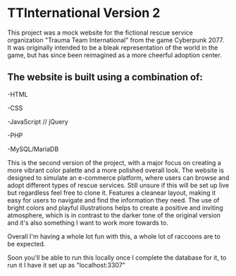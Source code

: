 # TTInternational Version 2

This project was a mock website for the fictional rescue service organization "Trauma Team International" from the game Cyberpunk 2077. 
It was originally intended to be a bleak representation of the world in the game, but has since been reimagined as a more cheerful adoption center.

## The website is built using a combination of:


-HTML


-CSS


-JavaScript // jQuery


-PHP


-MySQL/MariaDB



This is the second version of the project, with a major focus on creating a more vibrant color palette and a more polished overall look. The website is designed to simulate an e-commerce platform, where users can browse and adopt different types of rescue services. Still unsure if this will be set up live but regardless feel free to clone it.
Features a cleanear layout, making it easy for users to navigate and find the information they need. The use of bright colors and playful illustrations helps to create a positive and inviting atmosphere, which is in contrast to the darker tone of the original version and it's also something I want to work more towards to.

Overall I'm having a whole lot fun with this, a whole lot of raccoons are to be expected.

Soon you'll be able to run this locally once I complete the database for it, to run it I have it set up as "localhost:3307"
